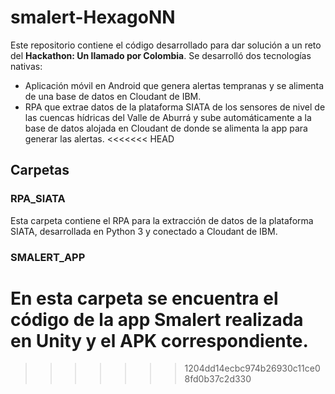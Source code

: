 # smalert-HexagoNN

Este repositorio contiene el código desarrollado para dar solución a un reto del **Hackathon: Un llamado por Colombia**. Se desarrolló dos tecnologías nativas:

+ Aplicación móvil en Android que genera alertas tempranas y se alimenta de una base de datos en Cloudant de IBM.
+ RPA que extrae datos de la plataforma SIATA de los sensores de nivel de las cuencas hídricas del Valle de Aburrá y sube automáticamente a la base de datos alojada en Cloudant de donde se alimenta la app para generar las alertas.
<<<<<<< HEAD

## Carpetas

### RPA_SIATA
Esta carpeta contiene el RPA para la extracción de datos de la plataforma SIATA, desarrollada en Python 3 y conectado a Cloudant de IBM.

### SMALERT_APP
En esta carpeta se encuentra el código de la app Smalert realizada en Unity y el APK correspondiente.
=======
>>>>>>> 1204dd14ecbc974b26930c11ce08fd0b37c2d330

